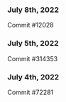 ### July 8th, 2022

Commit #12028

### July 5th, 2022

Commit #314353


### July 4th, 2022

Commit #72281
